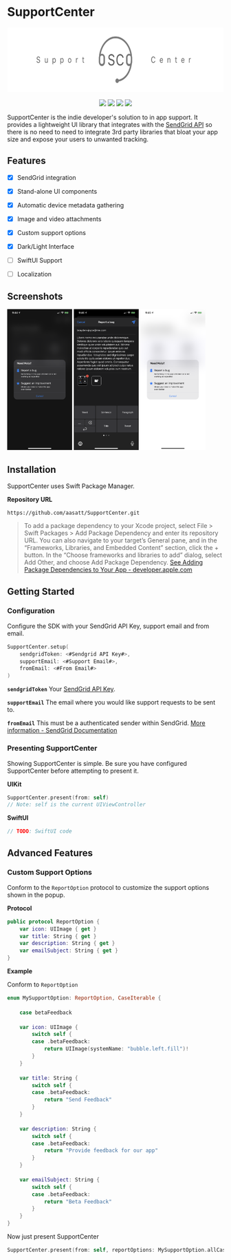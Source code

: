 # SupportCenter

<p align="center">
  <img width="650" height="150" src="./Docs/Assets/Header.png">
</p>

<p align="center">
    <img src="https://img.shields.io/badge/Swift-5.2-Orange">
    <img src="https://img.shields.io/badge/iOS-13+-blue.svg">
    <img src="https://img.shields.io/badge/Installation-SPM-brightgreen">
    <img src="https://img.shields.io/badge/License-MIT-lightgrey.svg">
</p>

SupportCenter is the indie developer's solution to in app support. It provides a lightweight UI library that integrates with the [SendGrid API](https://sendgrid.com) so there is no need to need to integrate 3rd party libraries that bloat your app size and expose your users to unwanted tracking.

## Features
* [X] SendGrid integration
* [X] Stand-alone UI components
* [X] Automatic device metadata gathering
* [X] Image and video attachments
* [X] Custom support options
* [X] Dark/Light Interface
* [ ] SwiftUI Support
* [ ] Localization


## Screenshots
<p align="left">
    <img width="30%" height="30%" src="./Docs/Assets/Popup-Dark.png">
    <img width="30%" height="30%" src="./Docs/Assets/Compose.png">
    <img width="30%" height="30%" src="./Docs/Assets/Popup-Light.png">
</p>

## Installation

SupportCenter uses Swift Package Manager. 

**Repository URL**
```
https://github.com/aasatt/SupportCenter.git
```

> To add a package dependency to your Xcode project, select File > Swift Packages > Add Package Dependency and enter its repository URL. You can also navigate to your target’s General pane, and in the “Frameworks, Libraries, and Embedded Content” section, click the + button. In the “Choose frameworks and libraries to add” dialog, select Add Other, and choose Add Package Dependency. [See Adding Package Dependencies to Your App - developer.apple.com](https://developer.apple.com/documentation/xcode/adding_package_dependencies_to_your_app)

## Getting Started

### Configuration

Configure the SDK with your SendGrid API Key, support email and from email.

```swift
SupportCenter.setup(
    sendgridToken: <#Sendgrid API Key#>,
    supportEmail: <#Support Email#>,
    fromEmail: <#From Email#>
)
```
**`sendgridToken`**
Your [SendGrid API Key](https://sendgrid.com/docs/API_Reference/Web_API_v3/API_Keys/index.html#API-Keys).

**`supportEmail`**
The email where you would like support requests to be sent to.

**`fromEmail`**
This must be a authenticated sender within SendGrid.
[More information - SendGrid Documentation](https://sendgrid.com/docs/ui/account-and-settings/how-to-set-up-domain-authentication/)

### Presenting SupportCenter

Showing SupportCenter is simple. Be sure you have configured SupportCenter before attempting to present it.

**UIKit**
```swift
SupportCenter.present(from: self)
// Note: self is the current UIViewController
```

**SwiftUI**
```swift
// TODO: SwiftUI code
```

## Advanced Features

### Custom Support Options

Conform to the `ReportOption` protocol to customize the support options shown in the popup. 

**Protocol**
```swift
public protocol ReportOption {
    var icon: UIImage { get }
    var title: String { get }
    var description: String { get }
    var emailSubject: String { get }
}
```

**Example**

Conform to `ReportOption` 
```swift
enum MySupportOption: ReportOption, CaseIterable {

    case betaFeedback

    var icon: UIImage {
        switch self {
        case .betaFeedback:
            return UIImage(systemName: "bubble.left.fill")!
        }
    }

    var title: String {
        switch self {
        case .betaFeedback:
            return "Send Feedback"
        }
    }

    var description: String {
        switch self {
        case .betaFeedback:
            return "Provide feedback for our app"
        }
    }

    var emailSubject: String {
        switch self {
        case .betaFeedback:
            return "Beta Feedback"
        }
    }
}
```

Now just present SupportCenter
```swift
SupportCenter.present(from: self, reportOptions: MySupportOption.allCases)
```
